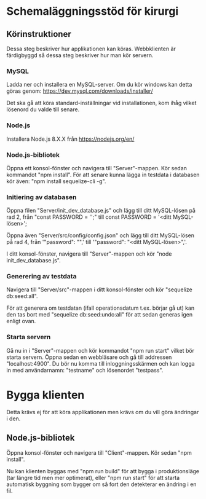 # Schemaläggningsstöd för kirurgi
## Körinstruktioner
Dessa steg beskriver hur applikationen kan köras.
Webbklienten är färdigbyggd så dessa steg beskriver hur man kör servern.
### MySQL
Ladda ner och installera en MySQL-server. Om du kör windows kan detta göras genom: https://dev.mysql.com/downloads/installer/

Det ska gå att köra standard-inställningar vid installationen, kom ihåg vilket lösenord du valde till senare.
### Node.js
Installera Node.js 8.X.X från https://nodejs.org/en/
### Node.js-bibliotek
Öppna ett konsol-fönster och navigera till "Server"-mappen. Kör sedan kommandot "npm install".
För att senare kunna lägga in testdata i databasen kör även: "npm install sequelize-cli -g".
### Initiering av databasen
Öppna filen "Server/init_dev_database.js" och lägg till ditt MySQL-lösen på rad 2, från "const PASSWORD = '';" till const PASSWORD = '<ditt MySQL-lösen>';

Öppna även "Server/src/config/config.json" och lägg till ditt MySQL-lösen på rad 4, från '"password": "",' till '"password": "<ditt MySQL-lösen>",'.

I ditt konsol-fönster, navigera till "Server"-mappen och kör "node init_dev_database.js".
### Generering av testdata
Navigera till "Server/src"-mappen i ditt konsol-fönster och kör "sequelize db:seed:all".

För att generera om testdatan (ifall operationsdatum t.ex. börjar gå ut) kan den tas bort med "sequelize db:seed:undo:all" för att sedan generas igen enligt ovan.
### Starta servern
Gå nu in i "Server"-mappen och kör kommandot "npm run start" vilket bör starta servern. Öppna sedan en webbläsare och gå till addressen "localhost:4900". Du bör nu komma till inloggningsskärmen och kan logga in med användarnamn: "testname" och lösenordet "testpass".

# Bygga klienten
Detta krävs ej för att köra applikationen men krävs om du vill göra ändringar i den.

## Node.js-bibliotek
Öppna konsol-fönster och navigera till "Client"-mappen. Kör sedan "npm install".

Nu kan klienten byggas med "npm run build" för att bygga i produktionsläge (tar längre tid men mer optimerat), eller "npm run start" för att starta automatisk byggning som bygger om så fort den detekterar en ändring i en fil.
